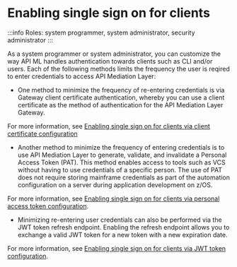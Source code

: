 # Enabling single sign on for clients

:::info Roles: system programmer, system administrator, security administrator
:::

As a system programmer or system administrator, you can customize the way API ML handles authentication towards clients such as CLI and/or users. Each of the following methods limits the frequency the user is reqired to enter credentials to access API Mediation Layer: 

* One method to minimize the frequency of re-entering credentials is via Gateway client certificate authentication, whereby you can use a client certificate as the method of authentication for the API Mediation Layer Gateway. 

 For more information, see [Enabling single sign on for clients via client certificate configuration](./configuration-client-certificates.md)

* Another method to minimize the frequency of entering credentials is to use API Mediation Layer to generate, validate, and invalidate a Personal Access Token (PAT). This method enables access to tools such as VCS without having to use credentials of a specific person. The use of PAT does not require storing mainframe credentials as part of the automation configuration on a server during application development on z/OS.

 For more information, see [Enabling single sign on for clients via personal access token configuration](./configuration-personal-access-token.md). 

 * Minimizing re-entering user credentials can also be performed via the JWT token refresh endpoint. Enabling the refresh endpoint allows you to exchange a valid JWT token for a new token with a new expiration date.

 For more information, see [Enabling single sign on for clients via JWT token configuration](./configuration-jwt.md).
